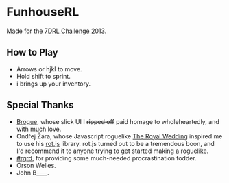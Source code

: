 # FunhouseRL

Made for the [7DRL Challenge 2013](http://7drl.org/).

## How to Play

 * Arrows or hjkl to move.
 * Hold shift to sprint.
 * i brings up your inventory.

## Special Thanks

 * [Brogue](https://sites.google.com/site/broguegame/), whose slick UI I <del>ripped off</del> paid homage to wholeheartedly, and with much love.
 * Ondřej Žára, whose Javascript roguelike [The Royal Wedding](http://ondras.zarovi.cz/games/trw/) inspired me to use his [rot.js](http://ondras.github.com/rot.js/) library. rot.js turned out to be a tremendous boon, and I'd recommend it to anyone trying to get started making a roguelike.
 * [\#rgrd](http://roguebasin.roguelikedevelopment.org/index.php?title=Chat_room), for providing some much-needed procrastination fodder.
 * Orson Welles.
 * John B____.
